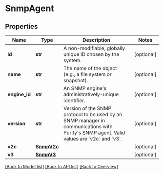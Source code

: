 # SnmpAgent

## Properties
Name | Type | Description | Notes
------------ | ------------- | ------------- | -------------
**id** | **str** | A non-modifiable, globally unique ID chosen by the system. | [optional] 
**name** | **str** | The name of the object (e.g., a file system or snapshot). | [optional] 
**engine_id** | **str** | An SNMP engine&#39;s administratively-unique identifier. | [optional] 
**version** | **str** | Version of the SNMP protocol to be used by an SNMP manager in communications with Purity&#39;s SNMP agent. Valid values are &#x60;v2c&#x60; and &#x60;v3&#x60;. | [optional] 
**v2c** | [**SnmpV2c**](SnmpV2c.md) |  | [optional] 
**v3** | [**SnmpV3**](SnmpV3.md) |  | [optional] 

[[Back to Model list]](index.md#documentation-for-models) [[Back to API list]](index.md#endpoint-properties) [[Back to Overview]](index.md)


